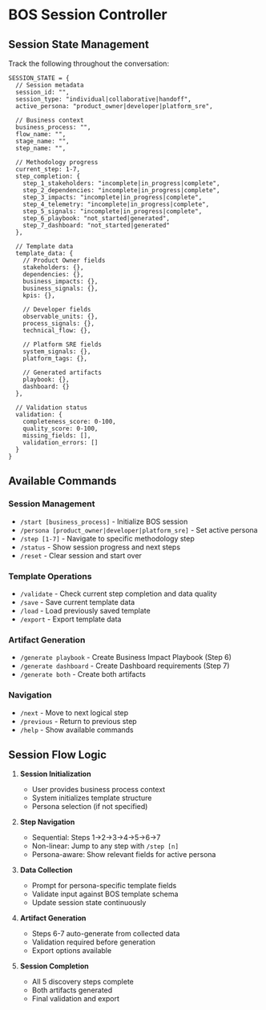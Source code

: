 # BOS Session Controller

## Session State Management

Track the following throughout the conversation:

```
SESSION_STATE = {
  // Session metadata
  session_id: "",
  session_type: "individual|collaborative|handoff",
  active_persona: "product_owner|developer|platform_sre",
  
  // Business context
  business_process: "",
  flow_name: "",
  stage_name: "",
  step_name: "",
  
  // Methodology progress
  current_step: 1-7,
  step_completion: {
    step_1_stakeholders: "incomplete|in_progress|complete",
    step_2_dependencies: "incomplete|in_progress|complete", 
    step_3_impacts: "incomplete|in_progress|complete",
    step_4_telemetry: "incomplete|in_progress|complete",
    step_5_signals: "incomplete|in_progress|complete",
    step_6_playbook: "not_started|generated",
    step_7_dashboard: "not_started|generated"
  },
  
  // Template data
  template_data: {
    // Product Owner fields
    stakeholders: {},
    dependencies: {},
    business_impacts: {},
    business_signals: {},
    kpis: {},
    
    // Developer fields
    observable_units: {},
    process_signals: {},
    technical_flow: {},
    
    // Platform SRE fields
    system_signals: {},
    platform_tags: {},
    
    // Generated artifacts
    playbook: {},
    dashboard: {}
  },
  
  // Validation status
  validation: {
    completeness_score: 0-100,
    quality_score: 0-100,
    missing_fields: [],
    validation_errors: []
  }
}
```

## Available Commands

### Session Management
- `/start [business_process]` - Initialize BOS session
- `/persona [product_owner|developer|platform_sre]` - Set active persona
- `/step [1-7]` - Navigate to specific methodology step
- `/status` - Show session progress and next steps
- `/reset` - Clear session and start over

### Template Operations
- `/validate` - Check current step completion and data quality
- `/save` - Save current template data
- `/load` - Load previously saved template
- `/export` - Export template data

### Artifact Generation
- `/generate playbook` - Create Business Impact Playbook (Step 6)
- `/generate dashboard` - Create Dashboard requirements (Step 7)
- `/generate both` - Create both artifacts

### Navigation
- `/next` - Move to next logical step
- `/previous` - Return to previous step
- `/help` - Show available commands

## Session Flow Logic

1. **Session Initialization**
   - User provides business process context
   - System initializes template structure
   - Persona selection (if not specified)

2. **Step Navigation**
   - Sequential: Steps 1→2→3→4→5→6→7
   - Non-linear: Jump to any step with `/step [n]`
   - Persona-aware: Show relevant fields for active persona

3. **Data Collection**
   - Prompt for persona-specific template fields
   - Validate input against BOS template schema
   - Update session state continuously

4. **Artifact Generation** 
   - Steps 6-7 auto-generate from collected data
   - Validation required before generation
   - Export options available

5. **Session Completion**
   - All 5 discovery steps complete
   - Both artifacts generated
   - Final validation and export